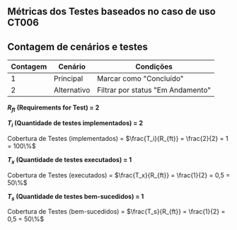 ## Métricas dos Testes baseados no caso de uso CT006

## Contagem de cenários e testes

| Contagem | Cenário         | Condições |
|----------|-----------------|-----------|
| 1        | Principal        | Marcar como "Concluído" |
| 2        | Alternativo      | Filtrar por status "Em Andamento" |

**$R_{ft}$ (Requirements for Test) = 2**

**$T_{i}$ (Quantidade de testes implementados) = 2**

Cobertura de Testes (implementados) = $\frac{T_i}{R_{ft}} = \frac{2}{2} = 1 = 100\%$

**$T_{x}$ (Quantidade de testes executados) = 1**

Cobertura de Testes (executados) = $\frac{T_x}{R_{ft}} = \frac{1}{2} = 0,5 = 50\%$

**$T_{s}$ (Quantidade de testes bem-sucedidos) = 1**

Cobertura de Testes (bem-sucedidos) = $\frac{T_s}{R_{ft}} = \frac{1}{2} = 0,5 = 50\%$

